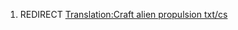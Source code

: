 1.  REDIRECT [Translation:Craft alien propulsion
    txt/cs](Translation:Craft_alien_propulsion_txt/cs "wikilink")